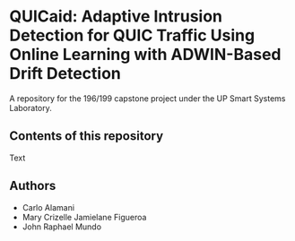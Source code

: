 # QUICaid: Adaptive Intrusion Detection for QUIC Traffic Using Online Learning with ADWIN-Based Drift Detection

A repository for the 196/199 capstone project under the UP Smart Systems Laboratory.

## Contents of this repository

Text

## Authors

* Carlo Alamani
* Mary Crizelle Jamielane Figueroa
* John Raphael Mundo
